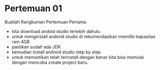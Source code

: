 # Pertemuan 01

Buatlah Rangkuman Pertemuan Pertama

- kita download andoid studio terlebih dahulu
- untuk menginstall andorid studio di rekomendasikan memiliki kapasitas ram 4GB 
- pastikan sudah ada JDK
- kemudian install android studio step by step
- untuk memastikan telah terinstall dengan benar kita bisa memulai dengan mencoba create project baru. 
